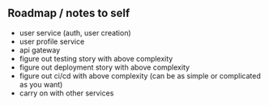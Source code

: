 ## Roadmap / notes to self

- user service (auth, user creation)
- user profile service
- api gateway
- figure out testing story with above complexity
- figure out deployment story with above complexity
- figure out ci/cd with above complexity (can be as simple or complicated as you want)
- carry on with other services
